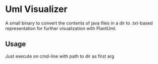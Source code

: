 # Uml Visualizer

A small binary to convert the contents of java files in a dir to .txt-based representation for further visualization with PlantUml.

## Usage

Just execute on cmd-line with path to dir as first arg
